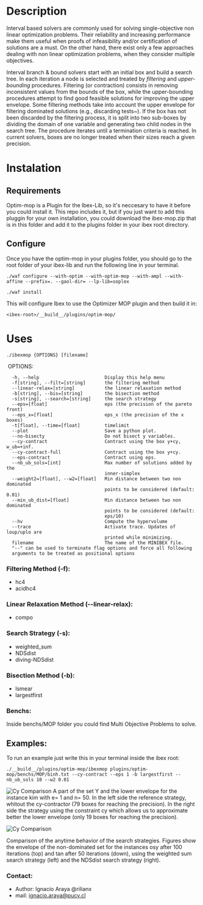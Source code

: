 # Description

Interval based solvers are commonly used for solving 
single-objective non linear optimization problems. 
Their reliability and increasing performance make them useful
when proofs of infeasibility and/or certification of solutions
are a must.
On the other hand, there exist only a few approaches dealing with
non linear optimization problems, when they consider multiple objectives.

Interval branch & bound solvers start with an initial box 
and build a search tree. 
In each iteration a node is selected and treated by *filtering* 
and *upper-bounding* procedures.
Filtering (or contraction) consists in removing inconsistent 
values from the bounds of the box, while the upper-bounding 
procedures attempt to find good 
feasible solutions for improving the upper envelope.
Some filtering methods take into account the upper 
envelope for filtering dominated solutions (e.g., discarding 
tests~).
If the box has not been discarded by the filtering process, 
it is split into two sub-boxes by dividing the domain of one 
variable and generating two child nodes in the search tree.
The procedure iterates until a termination criteria is reached.
In current solvers, boxes are no longer treated when their
sizes reach a given precision.

# Instalation

## Requirements

Optim-mop is a Plugin for the Ibex-Lib, so it's neccesary to have it before you could install it.
This repo includes it, but if you just want to add this pluggin for your own installation, you could download the ibex-mop.zip that is in this folder and add it to the plugins folder in your ibex root directory.

## Configure

Once you have the optim-mop in your plugins folder, you should go to the root folder of your ibex-lib and run the following line in your terminal.

```
./waf configure --with-optim --with-optim-mop --with-ampl --with-affine --prefix=. --gaol-dir= --lp-lib=soplex
```
```
./waf install
```

This will configure Ibex to use the Optimizer MOP plugin and then build it in:
```
<ibex-root>/__build__/plugins/optim-mop/
```

# Uses
```
./ibexmop {OPTIONS} [filename]
```
  OPTIONS:

      -h, --help                        Display this help menu
      -f[string], --filt=[string]       the filtering method
      --linear-relax=[string]           the linear relaxation method
      -b[string], --bis=[string]        the bisection method
      -s[string], --search=[string]     the search strategy
      --eps=[float]                     eps (the precision of the pareto front)
      --eps_x=[float]                   eps_x (the precision of the x boxes)
      -t[float], --time=[float]         timelimit
      --plot                            Save a python plot.
      --no-bisecty                      Do not bisect y variables.
      --cy-contract                     Contract using the box y+cy, w_ub=+inf.
      --cy-contract-full                Contract using the box y+cy.
      --eps-contract                    Contract using eps.
      --nb_ub_sols=[int]                Max number of solutions added by the
                                        inner-simplex
      --weight2=[float], --w2=[float]   Min distance between two non dominated
                                        points to be considered (default: 0.01)
      --min_ub_dist=[float]             Min distance between two non dominated
                                        points to be considered (default:
                                        eps/10)
      --hv                              Compute the hypervolume
      --trace                           Activate trace. Updates of loup/uplo are
                                        printed while minimizing.
      filename                          The name of the MINIBEX file.
      "--" can be used to terminate flag options and force all following
      arguments to be treated as positional options

### Filtering Method (-f):
 + hc4
 + acidhc4
### Linear Relaxation Method (--linear-relax):
 + compo
### Search Strategy (-s):
 + weighted_sum
 + NDSdist
 + diving-NDSdist
### Bisection Method (-b):
 + lsmear
 + largestfirst

### Benchs:
Inside benchs/MOP folder you could find Multi Objective Problems to solve.

## Examples:

To run an example just write this in your terminal inside the ibex root:
```
./__build__/plugins/optim-mop/ibexmop plugins/optim-mop/benchs/MOP/binh.txt --cy-contract --eps 1 -b largestfirst --nb_ub_sols 10 --w2 0.01
```

![Cy Comparison](https://i.imgur.com/yLIxyUV.png)
A part of the set Y and the lower envelope for the instance kim with e= 1 and n= 50. In the left side the reference strategy, whitout the cy-contractor (79 boxes for reaching the precision). In the right side the strategy using the constraint cy which allows us to approximate better the lower envelope (only 19 boxes for reaching the precision).

![Cy Comparison](https://i.imgur.com/uyZq6gB.png)

Comparison of the anytime behavior of the search strategies.
Figures show the envelope of the non-dominated set for the instances osy after 100 iterations (top) and tan after 50 iterations (down), using the weighted sum search strategy (left) and the NDSdist search strategy (right).

### Contact:

+ Author: Ignacio Araya @rilianx
+ mail: ignacio.araya@pucv.cl
